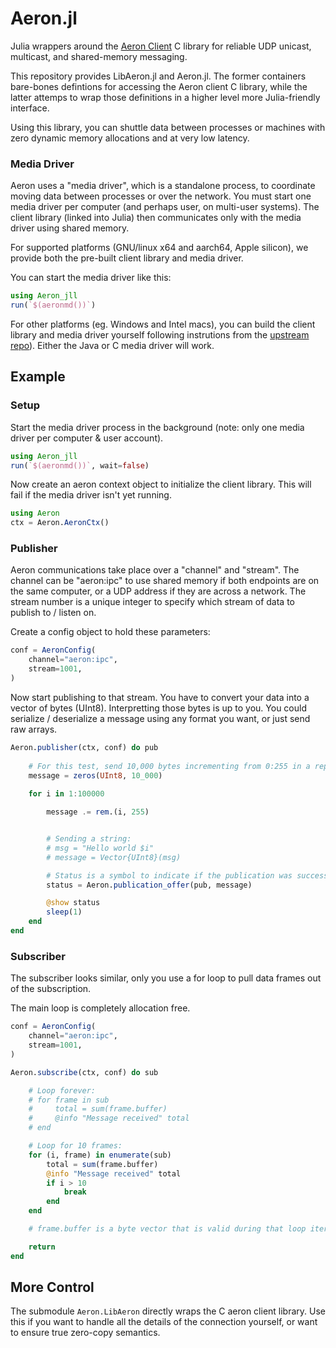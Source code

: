 # Aeron.jl

Julia wrappers around the [Aeron Client](https://github.com/real-logic/Aeron) C library for reliable UDP unicast, multicast, and shared-memory messaging.

This repository provides LibAeron.jl and Aeron.jl. The former containers bare-bones defintions for accessing the Aeron client C library, while the latter attemps to wrap those definitions in a higher level more Julia-friendly interface.

Using this library, you can shuttle data between processes or machines with zero dynamic memory allocations and at very low latency.


### Media Driver
Aeron uses a "media driver", which is a standalone process, to coordinate moving data between processes or over the network. You must start one media driver per computer (and perhaps user, on multi-user systems). The client library (linked into Julia) then communicates only with the media driver using shared memory.

For supported platforms (GNU/linux x64 and aarch64, Apple silicon), we provide both the pre-built client library and media driver. 

You can start the media driver like this:
```julia
using Aeron_jll
run(`$(aeronmd())`)
```

For other platforms (eg. Windows and Intel macs), you can build the client library and media driver  yourself following instrutions from the [upstream repo](https://github.com/real-logic/Aeron)). Either the Java or C media driver will work.

## Example

### Setup

Start the media driver process in the background (note: only one media driver per computer & user account).
```julia
using Aeron_jll
run(`$(aeronmd())`, wait=false)
```

Now create an aeron context object to initialize the client library. This will fail if the media driver isn't yet running.
```julia
using Aeron
ctx = Aeron.AeronCtx()
```

### Publisher

Aeron communications take place over a "channel" and "stream". The channel can be "aeron:ipc" 
to use shared memory if both endpoints are on the same computer, or a UDP address if they
are across a network.
The stream number is a unique integer to specify which stream of data to publish to / listen on.

Create a config object to hold these parameters:
```julia
conf = AeronConfig(
    channel="aeron:ipc",
    stream=1001,
)
```

Now start publishing to that stream. You have to convert your data into a vector of bytes (UInt8).
Interpretting those bytes is up to you. You could serialize / deserialize a message using any format
you want, or just send raw arrays.
```julia
Aeron.publisher(ctx, conf) do pub
    
    # For this test, send 10,000 bytes incrementing from 0:255 in a repeating cycle.
    message = zeros(UInt8, 10_000)
    
    for i in 1:100000

        message .= rem.(i, 255)


        # Sending a string:        
        # msg = "Hello world $i"
        # message = Vector{UInt8}(msg)

        # Status is a symbol to indicate if the publication was successful.
        status = Aeron.publication_offer(pub, message)

        @show status
        sleep(1)
    end
end
```


### Subscriber

The subscriber looks similar, only you use a for loop to pull data frames out
of the subscription. 

The main loop is completely allocation free.
```julia
conf = AeronConfig(
    channel="aeron:ipc",
    stream=1001,
)

Aeron.subscribe(ctx, conf) do sub

    # Loop forever:
    # for frame in sub
    #     total = sum(frame.buffer)
    #     @info "Message received" total
    # end

    # Loop for 10 frames:
    for (i, frame) in enumerate(sub)
        total = sum(frame.buffer)
        @info "Message received" total
        if i > 10
            break
        end
    end

    # frame.buffer is a byte vector that is valid during that loop iteration only.

    return
end
```


## More Control
The submodule `Aeron.LibAeron` directly wraps the C aeron client library. Use this if you want to handle all the details of the connection yourself, or want to ensure true zero-copy semantics.